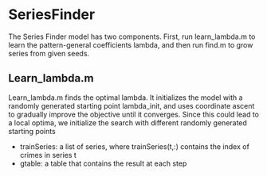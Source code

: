 # SeriesFinder
The Series Finder model has two components. First, run learn_lambda.m to learn the pattern-general coefficients lambda, and then
run find.m to grow series from given seeds.

## Learn_lambda.m
Learn_lambda.m finds the optimal lambda. It initializes the model with a randomly generated starting point lambda_init, and uses 
coordinate ascent to gradually improve the objective until it converges. Since this could lead to a local optima, we initialize 
the search with different randomly generated starting points
- trainSeries: a list of series, where trainSeries(t,:) contains the index of crimes in series t
- gtable: a table that contains the result at each step
